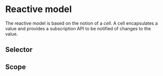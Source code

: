 # Reactive model

The reactive model is based on the notion of a *cell*. A cell
encapsulates a value and provides a subscription API to be notified of
changes to the  
value.

## Selector

## Scope
